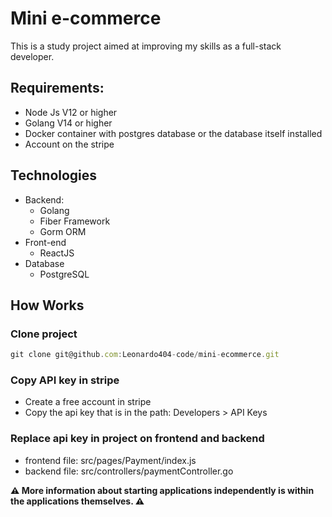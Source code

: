 # Mini e-commerce

This is a study project aimed at improving my skills as a full-stack developer.

## Requirements:

- Node Js V12 or higher
- Golang V14 or higher
- Docker container with postgres database or the database itself installed
- Account on the stripe

## Technologies

- Backend:
  - Golang
  - Fiber Framework
  - Gorm ORM
- Front-end
  - ReactJS
- Database
  - PostgreSQL

## How Works

### Clone project

```jsx
git clone git@github.com:Leonardo404-code/mini-ecommerce.git
```

### Copy API key in stripe

- Create a free account in stripe
- Copy the api key that is in the path: Developers > API Keys

### Replace api key in project on frontend and backend

- frontend file: src/pages/Payment/index.js
- backend file: src/controllers/paymentController.go

**⚠️ More information about starting applications independently is within the applications themselves. ⚠️**
